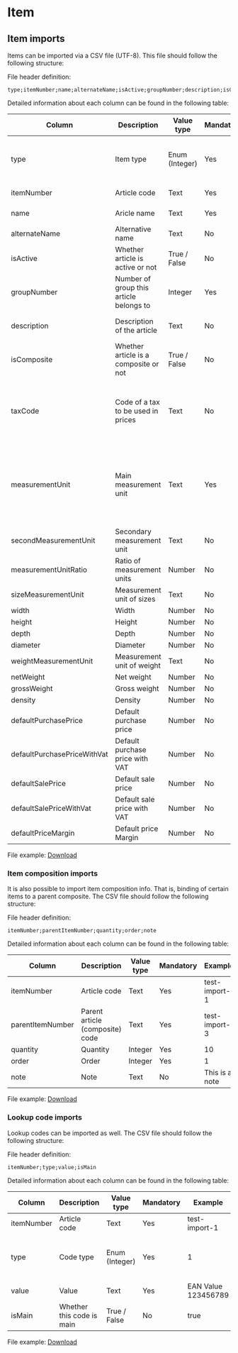 # Item

## Item imports

Items can be imported via a CSV file (UTF-8). This file should follow the following structure:

File header definition:

```text
type;itemNumber;name;alternateName;isActive;groupNumber;description;isComposite;taxCode;measurementUnit;secondMeasurementUnit;measurementUnitRatio;sizeMeasurementUnit;width;height;depth;diameter;weightMeasurementUnit;netWeight;grossWeight;density;defaultPurchasePrice;defaultPurchasePriceWithVat;defaultSalePrice;defaultSalePriceWithVat;defaultPriceMargin
```

Detailed information about each column can be found in the following table:

| Column                      | Description                             | Value type     | Mandatory | Example                        | Note                                                                                                              |
| --------------------------- | --------------------------------------- | -------------- | --------- | ------------------------------ | ----------------------------------------------------------------------------------------------------------------- |
| type                        | Item type                               | Enum (Integer) | Yes       | 1                              | 1 - Goods and materials, 2 - Services and activities                                                              |
| itemNumber                  | Article code                            | Text           | Yes       | test-import                    |                                                                                                                   |
| name                        | Aricle name                             | Text           | Yes       | Test Import                    |                                                                                                                   |
| alternateName               | Alternative name                        | Text           | No        | Article for testing            |                                                                                                                   |
| isActive                    | Whether article is active or not        | True / False   | No        | true                           | Default value is false                                                                                            |
| groupNumber                 | Number of group this article belongs to | Integer        | Yes       | 123                            |                                                                                                                   |
| description                 | Description of the article              | Text           | No        | This is an example description |                                                                                                                   |
| isComposite                 | Whether article is a composite or not   | True / False   | No        | false                          | Default value is false                                                                                            |
| taxCode                     | Code of a tax to be used in prices      | Text           | No        | 21                             | If tax with this code doesn't exist it's not assigned, but article is still imported.                             |
| measurementUnit             | Main measurement unit                   | Text           | Yes       | Pcs                            | The unit of measurement must match exactly (including letter size). If it's not found, article won't be imported. |
| secondMeasurementUnit       | Secondary measurement unit              | Text           | No        | L                              | If not found, article is still imported.                                                                          |
| measurementUnitRatio        | Ratio of measurement units              | Number         | No        | 1.123456                       |                                                                                                                   |
| sizeMeasurementUnit         | Measurement unit of sizes               | Text           | No        | M                              |                                                                                                                   |
| width                       | Width                                   | Number         | No        | 4.5                            |                                                                                                                   |
| height                      | Height                                  | Number         | No        | 1.3                            |                                                                                                                   |
| depth                       | Depth                                   | Number         | No        | 4.9                            |                                                                                                                   |
| diameter                    | Diameter                                | Number         | No        | 5.9                            |                                                                                                                   |
| weightMeasurementUnit       | Measurement unit of weight              | Text           | No        | Kg                             |                                                                                                                   |
| netWeight                   | Net weight                              | Number         | No        | 12.92                          |                                                                                                                   |
| grossWeight                 | Gross weight                            | Number         | No        | 1.978                          |                                                                                                                   |
| density                     | Density                                 | Number         | No        | 1.841                          |                                                                                                                   |
| defaultPurchasePrice        | Default purchase price                  | Number         | No        | 100.0                          |                                                                                                                   |
| defaultPurchasePriceWithVat | Default purchase price with VAT         | Number         | No        | 110.0                          |                                                                                                                   |
| defaultSalePrice            | Default sale price                      | Number         | No        | 150.0                          |                                                                                                                   |
| defaultSalePriceWithVat     | Default sale price with VAT             | Number         | No        | 175.0                          |                                                                                                                   |
| defaultPriceMargin          | Default price Margin                    | Number         | No        | 50.0                           |                                                                                                                   |

File example: [Download](/assets/items_import_example.csv ":ignore")

### Item composition imports

It is also possible to import item composition info. That is, binding of certain items to a parent composite. The CSV file should follow the following structure:

File header definition:

```text
itemNumber;parentItemNumber;quantity;order;note
```

Detailed information about each column can be found in the following table:

| Column           | Description                     | Value type | Mandatory | Example        | Note |
| ---------------- | ------------------------------- | ---------- | --------- | -------------- | ---- |
| itemNumber       | Article code                    | Text       | Yes       | test-import-1  |      |
| parentItemNumber | Parent article (composite) code | Text       | Yes       | test-import-3  |      |
| quantity         | Quantity                        | Integer    | Yes       | 10             |      |
| order            | Order                           | Integer    | Yes       | 1              |      |
| note             | Note                            | Text       | No        | This is a note |      |

File example: [Download](/assets/compositions_import_example.csv ":ignore")

### Lookup code imports

Lookup codes can be imported as well. The CSV file should follow the following structure:

File header definition:

```text
itemNumber;type;value;isMain
```

Detailed information about each column can be found in the following table:

| Column     | Description               | Value type     | Mandatory | Example             | Note                        |
| ---------- | ------------------------- | -------------- | --------- | ------------------- | --------------------------- |
| itemNumber | Article code              | Text           | Yes       | test-import-1       |                             |
| type       | Code type                 | Enum (Integer) | Yes       | 1                   | 1 - EAN, 2 - SKU, 3 - MATCH |
| value      | Value                     | Text           | Yes       | EAN Value 123456789 |                             |
| isMain     | Whether this code is main | True / False   | No        | true                | Default value is false      |

File example: [Download](/assets/lookup_codes_import_example.csv ":ignore")
